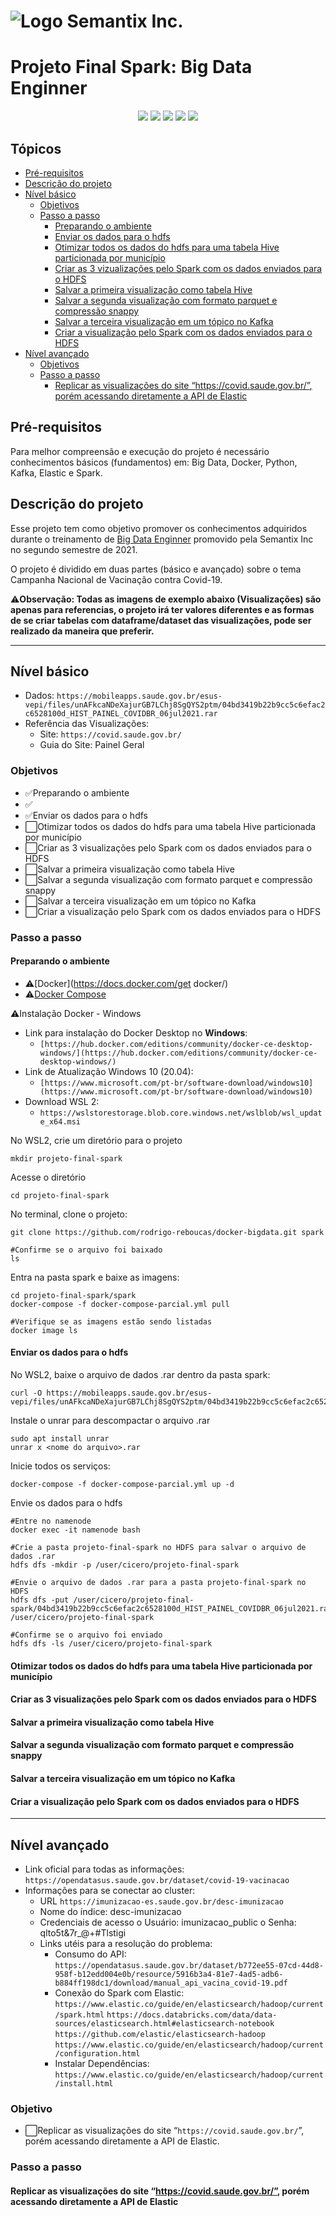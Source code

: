 # <img align="center" src="https://semantix.com.br/wp-content/uploads/2021/03/smtx-logo-white.png" alt="Logo Semantix Inc." style="zoom:100%;" />

# Projeto Final Spark: Big Data Enginner

<p align="center">
    <img src="http://img.shields.io/static/v1?label=STATUS&message=EM%20DESENVOLVIMENTO&color=RED&style=for-the-badge"/>
    <img src="https://img.shields.io/badge/Docker-2CA5E0?style=for-the-badge&logo=docker&logoColor=white">
    <img src="https://img.shields.io/badge/Apache_Kafka-231F20?style=for-the-badge&logo=apache-kafka&logoColor=white" />
    <img src="https://img.shields.io/badge/Elastic_Search-005571?style=for-the-badge&logo=elasticsearch&logoColor=white">
    <img src="https://img.shields.io/badge/Apache_Spark-FFFFFF?style=for-the-badge&logo=apachespark&logoColor=#E35A16">
</p>

## Tópicos 

- [Pré-requisitos](https://github.com/cicerooficial/projeto-final-big-data-enginner-sematix#pr%C3%A9-requisitos)
- [Descrição do projeto](https://github.com/cicerooficial/projeto-final-big-data-enginner-sematix#descri%C3%A7%C3%A3o-do-projeto)
- [Nível básico](https://github.com/cicerooficial/projeto-final-big-data-enginner-sematix#n%C3%ADvel-b%C3%A1sico)
  - [Objetivos]()
  - [Passo a passo](https://github.com/cicerooficial/projeto-final-big-data-enginner-sematix#passo-a-passo)
    - [Preparando o ambiente](https://github.com/cicerooficial/projeto-final-big-data-enginner-sematix#preparando-o-ambiente)
    - [Enviar os dados para o hdfs](https://github.com/cicerooficial/projeto-final-big-data-enginner-sematix#enviar-os-dados-para-o-hdfs)
    - [Otimizar todos os dados do hdfs para uma tabela Hive particionada por município](https://github.com/cicerooficial/projeto-final-big-data-enginner-sematix#otimizar-todos-os-dados-do-hdfs-para-uma-tabela-hive-particionada-por-munic%C3%ADpio)
    - [Criar as 3 vizualizações pelo Spark com os dados enviados para o HDFS](https://github.com/cicerooficial/projeto-final-big-data-enginner-sematix#criar-as-3-vizualiza%C3%A7%C3%B5es-pelo-spark-com-os-dados-enviados-para-o-hdfs)
    - [Salvar a primeira visualização como tabela Hive](https://github.com/cicerooficial/projeto-final-big-data-enginner-sematix#salvar-a-primeira-visualiza%C3%A7%C3%A3o-como-tabela-hive)
    - [Salvar a segunda visualização com formato parquet e compressão snappy](https://github.com/cicerooficial/projeto-final-big-data-enginner-sematix#salvar-a-segunda-visualiza%C3%A7%C3%A3o-com-formato-parquet-e-compress%C3%A3o-snappy)
    - [Salvar a terceira visualização em um tópico no Kafka](https://github.com/cicerooficial/projeto-final-big-data-enginner-sematix#salvar-a-terceira-visualiza%C3%A7%C3%A3o-em-um-t%C3%B3pico-no-kafka)
    - [Criar a visualização pelo Spark com os dados enviados para o HDFS](https://github.com/cicerooficial/projeto-final-big-data-enginner-sematix#criar-a-visualiza%C3%A7%C3%A3o-pelo-spark-com-os-dados-enviados-para-o-hdfs)
- [Nível avançado](https://github.com/cicerooficial/projeto-final-big-data-enginner-sematix#n%C3%ADvel-avan%C3%A7ado)
  - [Objetivos](https://github.com/cicerooficial/projeto-final-big-data-enginner-sematix#objetivo)
  - [Passo a passo](https://github.com/cicerooficial/projeto-final-big-data-enginner-sematix#passo-a-passo-1)
    - [Replicar as visualizações do site “https://covid.saude.gov.br/”, porém acessando diretamente a API de Elastic](https://github.com/cicerooficial/projeto-final-big-data-enginner-sematix#replicar-as-visualiza%C3%A7%C3%B5es-do-site-httpscovidsaudegovbr-por%C3%A9m-acessando-diretamente-a-api-de-elastic)

## Pré-requisitos

Para melhor compreensão e execução do projeto é necessário conhecimentos básicos (fundamentos) em: Big Data, Docker, Python, Kafka, Elastic e Spark. 

## Descrição do projeto

Esse projeto tem como objetivo promover os conhecimentos adquiridos durante o treinamento de [Big Data Enginner](https://github.com/cicerooficial/big-data-engineer-sematix) promovido pela Semantix Inc no segundo semestre de 2021. 

O projeto é dividido em duas partes (básico e avançado) sobre o tema Campanha Nacional de Vacinação contra Covid-19.

⚠**Observação: Todas as imagens de exemplo abaixo (Visualizações) são apenas para referencias, o projeto irá ter valores diferentes e as formas de se criar tabelas com dataframe/dataset das visualizações, pode ser realizado da maneira que preferir.**

------

## Nível básico

- Dados: `https://mobileapps.saude.gov.br/esus-vepi/files/unAFkcaNDeXajurGB7LChj8SgQYS2ptm/04bd3419b22b9cc5c6efac2c6528100d_HIST_PAINEL_COVIDBR_06jul2021.rar`
- Referência das Visualizações:
  - Site: `https://covid.saude.gov.br/`
  - Guia do Site: Painel Geral

### Objetivos

- ✅Preparando o ambiente
- ✅
- ✅Enviar os dados para o hdfs
- ⬜Otimizar todos os dados do hdfs para uma tabela Hive particionada por município
- ⬜Criar as 3 visualizações pelo Spark com os dados enviados para o HDFS 
- ⬜Salvar a primeira visualização como tabela Hive
- ⬜Salvar a segunda visualização com formato parquet e compressão snappy
- ⬜Salvar a terceira visualização em um tópico no Kafka
- ⬜Criar a visualização pelo Spark com os dados enviados para o HDFS

### Passo a passo

#### Preparando o ambiente

- ⚠[Docker](https://docs.docker.com/get docker/)
- ⚠[Docker Compose](https://docs.docker.com/compose/install/)

⚠Instalação Docker - Windows

- Link para instalação do Docker Desktop no **Windows**:
  - `[https://hub.docker.com/editions/community/docker-ce-desktop-windows/](https://hub.docker.com/editions/community/docker-ce-desktop-windows/)`
- Link de Atualização Windows 10 (20.04):
  - `[https://www.microsoft.com/pt-br/software-download/windows10](https://www.microsoft.com/pt-br/software-download/windows10)`
- Download WSL 2:
  - `https://wslstorestorage.blob.core.windows.net/wslblob/wsl_update_x64.msi`

No WSL2, crie um diretório para o projeto

```shell
mkdir projeto-final-spark
```

Acesse o diretório

```shell
cd projeto-final-spark
```

No terminal, clone o projeto: 

```shell
git clone https://github.com/rodrigo-reboucas/docker-bigdata.git spark

#Confirme se o arquivo foi baixado
ls
```

Entra na pasta spark e baixe as imagens: 

```shell
cd projeto-final-spark/spark
docker-compose -f docker-compose-parcial.yml pull

#Verifique se as imagens estão sendo listadas
docker image ls
```

#### Enviar os dados para o hdfs

No WSL2, baixe o arquivo de dados .rar dentro da pasta spark:

```shell
curl -O https://mobileapps.saude.gov.br/esus-vepi/files/unAFkcaNDeXajurGB7LChj8SgQYS2ptm/04bd3419b22b9cc5c6efac2c6528100d_HIST_PAINEL_COVIDBR_06jul2021.rar
```

Instale o unrar para descompactar o arquivo .rar 

```shell
sudo apt install unrar
unrar x <nome do arquivo>.rar
```

Inicie todos os serviços:

```shell
docker-compose -f docker-compose-parcial.yml up -d
```

Envie os dados para o hdfs

```shell
#Entre no namenode
docker exec -it namenode bash

#Crie a pasta projeto-final-spark no HDFS para salvar o arquivo de dados .rar
hdfs dfs -mkdir -p /user/cicero/projeto-final-spark

#Envie o arquivo de dados .rar para a pasta projeto-final-spark no HDFS
hdfs dfs -put /user/cicero/projeto-final-spark/04bd3419b22b9cc5c6efac2c6528100d_HIST_PAINEL_COVIDBR_06jul2021.rar /user/cicero/projeto-final-spark

#Confirme se o arquivo foi enviado
hdfs dfs -ls /user/cicero/projeto-final-spark
```

#### Otimizar todos os dados do hdfs para uma tabela Hive particionada por município



#### Criar as 3 visualizações pelo Spark com os dados enviados para o HDFS 



#### Salvar a primeira visualização como tabela Hive



#### Salvar a segunda visualização com formato parquet e compressão snappy



#### Salvar a terceira visualização em um tópico no Kafka



#### Criar a visualização pelo Spark com os dados enviados para o HDFS



------

## Nível avançado

- Link oficial para todas as informações: `https://opendatasus.saude.gov.br/dataset/covid-19-vacinacao`
- Informações para se conectar ao cluster: 
  - URL `https://imunizacao-es.saude.gov.br/desc-imunizacao`
  - Nome do índice: desc-imunizacao
  - Credenciais de acesso o Usuário: imunizacao_public o Senha: qlto5t&7r_@+#Tlstigi 
  - Links utéis para a resolução do problema:
    - Consumo do API:
      `https://opendatasus.saude.gov.br/dataset/b772ee55-07cd-44d8-958f-b12edd004e0b/resource/5916b3a4-81e7-4ad5-adb6-b884ff198dc1/download/manual_api_vacina_covid-19.pdf`
    - Conexão do Spark com Elastic:
      `https://www.elastic.co/guide/en/elasticsearch/hadoop/current/spark.html`
      `https://docs.databricks.com/data/data-sources/elasticsearch.html#elasticsearch-notebook`
      `https://github.com/elastic/elasticsearch-hadoop`
      `https://www.elastic.co/guide/en/elasticsearch/hadoop/current/configuration.html`
    - Instalar Dependências:
      `https://www.elastic.co/guide/en/elasticsearch/hadoop/current/install.html`

### Objetivo

- ⬜Replicar as visualizações do site “`https://covid.saude.gov.br/`”, porém acessando diretamente a API de Elastic.

### Passo a passo

#### Replicar as visualizações do site “https://covid.saude.gov.br/”, porém acessando diretamente a API de Elastic

